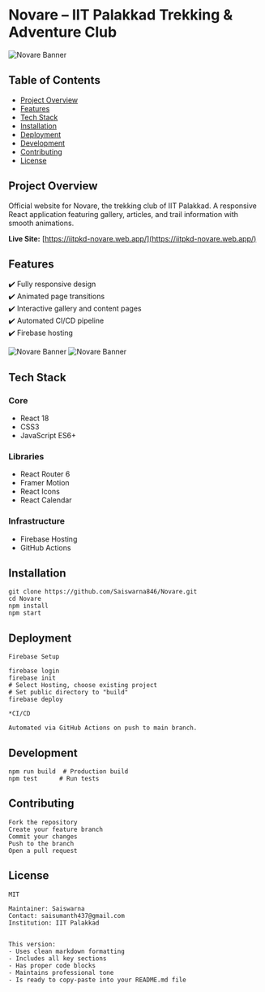 # Novare – IIT Palakkad Trekking & Adventure Club

![Novare Banner](https://github.com/Saiswarna846/Novare/blob/923471838d13637ad675bec29ce3eba8eac0fe1b/readme_images/homepage.png)


## Table of Contents
- [Project Overview](#project-overview)
- [Features](#features)
- [Tech Stack](#tech-stack)
- [Installation](#installation)
- [Deployment](#deployment)
- [Development](#development)
- [Contributing](#contributing)
- [License](#license)

## Project Overview
Official website for Novare, the trekking club of IIT Palakkad. A responsive React application featuring gallery, articles, and trail information with smooth animations.

**Live Site:** [https://iitpkd-novare.web.app/](https://iitpkd-novare.web.app/)

## Features
✔️ Fully responsive design  
✔️ Animated page transitions  
✔️ Interactive gallery and content pages  
✔️ Automated CI/CD pipeline  
✔️ Firebase hosting  


![Novare Banner](https://github.com/Saiswarna846/Novare/blob/923471838d13637ad675bec29ce3eba8eac0fe1b/readme_images/Trails.png)
![Novare Banner](https://github.com/Saiswarna846/Novare/blob/923471838d13637ad675bec29ce3eba8eac0fe1b/readme_images/Trailcontent.png)

## Tech Stack
### Core
- React 18
- CSS3
- JavaScript ES6+

### Libraries
- React Router 6
- Framer Motion
- React Icons
- React Calendar

### Infrastructure
- Firebase Hosting
- GitHub Actions

## Installation
```
git clone https://github.com/Saiswarna846/Novare.git
cd Novare
npm install
npm start
```

## Deployment
```
Firebase Setup

firebase login
firebase init
# Select Hosting, choose existing project
# Set public directory to "build"
firebase deploy

*CI/CD

Automated via GitHub Actions on push to main branch.
```
## Development

```
npm run build  # Production build
npm test      # Run tests
```
## Contributing


```
Fork the repository
Create your feature branch
Commit your changes
Push to the branch
Open a pull request
```

## License


```
MIT

Maintainer: Saiswarna
Contact: saisumanth437@gmail.com
Institution: IIT Palakkad


This version:
- Uses clean markdown formatting
- Includes all key sections
- Has proper code blocks
- Maintains professional tone
- Is ready to copy-paste into your README.md file
```
